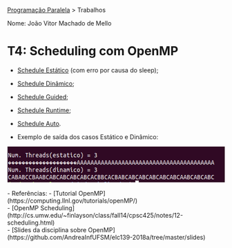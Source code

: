 [Programação Paralela](https://github.com/AndreaInfUFSM/elc139-2018a) > Trabalhos

Nome: João Vitor Machado de Mello

# T4: Scheduling com OpenMP

- [Schedule Estático](https://github.com/jvmello/elc139-2018a/blob/master/trabalhos/t4/ThreadABCStatic.cpp) (com erro por causa do sleep);
- [Schedule Dinâmico](https://github.com/jvmello/elc139-2018a/blob/master/trabalhos/t4/ThreadABCDynamic.cpp);
- [Schedule Guided](https://github.com/jvmello/elc139-2018a/blob/master/trabalhos/t4/ThreadABCGuided.cpp);
- [Schedule Runtime](https://github.com/jvmello/elc139-2018a/blob/master/trabalhos/t4/ThreadABCRuntime.cpp);
- [Schedule Auto](https://github.com/jvmello/elc139-2018a/blob/master/trabalhos/t4/ThreadABCAuto.cpp).

- Exemplo de saída dos casos Estático e Dinâmico:
<p align="center">
  <img width="569" height="83" src="https://github.com/jvmello/elc139-2018a/blob/master/trabalhos/t4/sc1.jpg"><br>
</p>
- Referências:
  - [Tutorial OpenMP] (https://computing.llnl.gov/tutorials/openMP/) <br>
  - [OpenMP Scheduling] (http://cs.umw.edu/~finlayson/class/fall14/cpsc425/notes/12-scheduling.html) <br>
  - [Slides da disciplina sobre OpenMP] (https://github.com/AndreaInfUFSM/elc139-2018a/tree/master/slides) <br>
